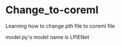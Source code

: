 # Change_to-coreml

Learning how to change pth file to coreml file

model.py's model name is LPIENet
